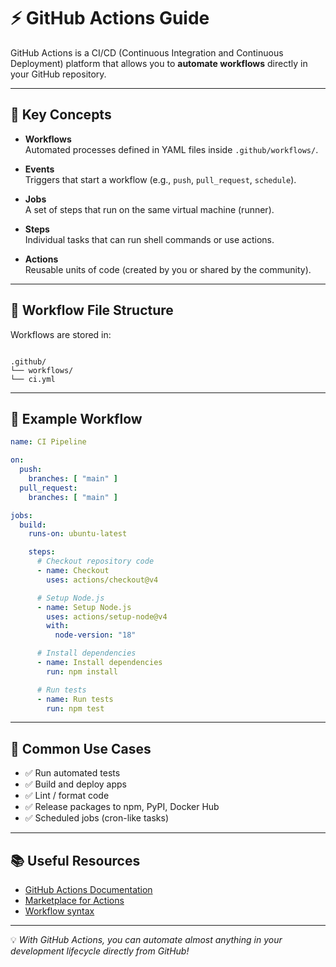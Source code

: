 # ⚡ GitHub Actions Guide

GitHub Actions is a CI/CD (Continuous Integration and Continuous Deployment) platform that allows you to **automate workflows** directly in your GitHub repository.

---

## 🚀 Key Concepts

- **Workflows**  
  Automated processes defined in YAML files inside `.github/workflows/`.

- **Events**  
  Triggers that start a workflow (e.g., `push`, `pull_request`, `schedule`).

- **Jobs**  
  A set of steps that run on the same virtual machine (runner).

- **Steps**  
  Individual tasks that can run shell commands or use actions.

- **Actions**  
  Reusable units of code (created by you or shared by the community).

---

## 📂 Workflow File Structure

Workflows are stored in:

```

.github/
└── workflows/
└── ci.yml

````

---

## 📝 Example Workflow

```yaml
name: CI Pipeline

on:
  push:
    branches: [ "main" ]
  pull_request:
    branches: [ "main" ]

jobs:
  build:
    runs-on: ubuntu-latest

    steps:
      # Checkout repository code
      - name: Checkout
        uses: actions/checkout@v4

      # Setup Node.js
      - name: Setup Node.js
        uses: actions/setup-node@v4
        with:
          node-version: "18"

      # Install dependencies
      - name: Install dependencies
        run: npm install

      # Run tests
      - name: Run tests
        run: npm test
````

---

## 🔑 Common Use Cases

* ✅ Run automated tests
* ✅ Build and deploy apps
* ✅ Lint / format code
* ✅ Release packages to npm, PyPI, Docker Hub
* ✅ Scheduled jobs (cron-like tasks)

---

## 📚 Useful Resources

* [GitHub Actions Documentation](https://docs.github.com/actions)
* [Marketplace for Actions](https://github.com/marketplace?type=actions)
* [Workflow syntax](https://docs.github.com/actions/using-workflows/workflow-syntax-for-github-actions)

---

💡 *With GitHub Actions, you can automate almost anything in your development lifecycle directly from GitHub!*

```